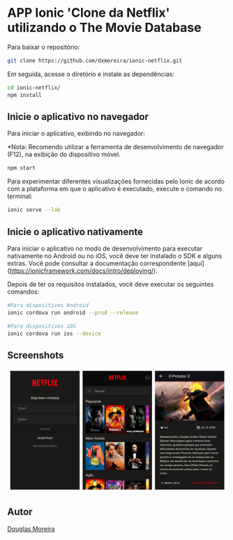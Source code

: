 # APP Ionic 'Clone da Netflix' utilizando o The Movie Database

Para baixar o repositório:

```bash
git clone https://github.com/dxmoreira/ionic-netflix.git
```
Em seguida, acesse o diretório e instale as dependências:

```bash
cd ionic-netflix/
npm install
```

## Inicie o aplicativo no navegador

Para iniciar o aplicativo, exibindo no navegador:

*Nota: Recomendo utilizar a ferramenta de desenvolvimento de navegador (F12), na exibição do dispositivo móvel.

```bash
npm start
```

Para experimentar diferentes visualizações fornecidas pelo Ionic de acordo com a plataforma em que o aplicativo é executado, execute o comando no terminal:

```bash
ionic serve --lab
```

## Inicie o aplicativo nativamente 

Para iniciar o aplicativo no modo de desenvolvimento para executar nativamente no Android ou no iOS, você deve ter instalado o SDK e alguns extras. Você pode consultar a documentação correspondente [aqui] (https://ionicframework.com/docs/intro/deploying/).

Depois de ter os requisitos instalados, você deve executar os seguintes comandos:

```bash
#Para dispositivos Android
ionic cordova run android --prod --release
```

```bash
#Para dispositivos iOS
ionic cordova run ios --device
```

## Screenshots

![Interface screenshots](./screenshots/interface.png)

## Autor
[Douglas Moreira](https://github.com/dxmoreira)